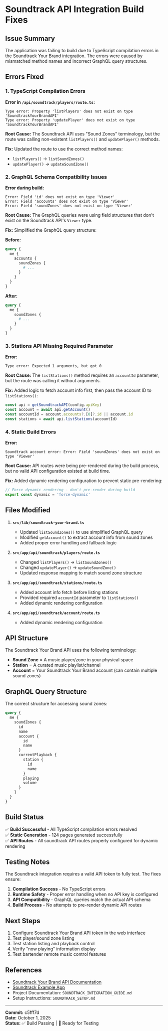 
# Soundtrack API Integration Build Fixes

## Issue Summary

The application was failing to build due to TypeScript compilation errors in the Soundtrack Your Brand integration. The errors were caused by mismatched method names and incorrect GraphQL query structures.

## Errors Fixed

### 1. TypeScript Compilation Errors

**Error in `/api/soundtrack/players/route.ts`:**
```
Type error: Property 'listPlayers' does not exist on type 'SoundtrackYourBrandAPI'
Type error: Property 'updatePlayer' does not exist on type 'SoundtrackYourBrandAPI'
```

**Root Cause:** The Soundtrack API uses "Sound Zones" terminology, but the route was calling non-existent `listPlayers()` and `updatePlayer()` methods.

**Fix:** Updated the route to use the correct method names:
- `listPlayers()` → `listSoundZones()`
- `updatePlayer()` → `updateSoundZone()`

### 2. GraphQL Schema Compatibility Issues

**Error during build:**
```
Error: Field 'id' does not exist on type 'Viewer'
Error: Field 'accounts' does not exist on type 'Viewer'
Error: Field 'soundZones' does not exist on type 'Viewer'
```

**Root Cause:** The GraphQL queries were using field structures that don't exist on the Soundtrack API's `Viewer` type.

**Fix:** Simplified the GraphQL query structure:

**Before:**
```graphql
query {
  me {
    accounts {
      soundZones {
        # ...
      }
    }
  }
}
```

**After:**
```graphql
query {
  me {
    soundZones {
      # ...
    }
  }
}
```

### 3. Stations API Missing Required Parameter

**Error:**
```
Type error: Expected 1 arguments, but got 0
```

**Root Cause:** The `listStations()` method requires an `accountId` parameter, but the route was calling it without arguments.

**Fix:** Added logic to fetch account info first, then pass the account ID to `listStations()`:
```typescript
const api = getSoundtrackAPI(config.apiKey)
const account = await api.getAccount()
const accountId = account.accounts?.[0]?.id || account.id
const stations = await api.listStations(accountId)
```

### 4. Static Build Errors

**Error:**
```
Soundtrack account error: Error: Field 'soundZones' does not exist on type 'Viewer'
```

**Root Cause:** API routes were being pre-rendered during the build process, but no valid API configuration existed at build time.

**Fix:** Added dynamic rendering configuration to prevent static pre-rendering:
```typescript
// Force dynamic rendering - don't pre-render during build
export const dynamic = 'force-dynamic'
```

## Files Modified

1. **`src/lib/soundtrack-your-brand.ts`**
   - Updated `listSoundZones()` to use simplified GraphQL query
   - Modified `getAccount()` to extract account info from sound zones
   - Added proper error handling and fallback logic

2. **`src/app/api/soundtrack/players/route.ts`**
   - Changed `listPlayers()` → `listSoundZones()`
   - Changed `updatePlayer()` → `updateSoundZone()`
   - Updated response mapping to match sound zone structure

3. **`src/app/api/soundtrack/stations/route.ts`**
   - Added account info fetch before listing stations
   - Provided required `accountId` parameter to `listStations()`
   - Added dynamic rendering configuration

4. **`src/app/api/soundtrack/account/route.ts`**
   - Added dynamic rendering configuration

## API Structure

The Soundtrack Your Brand API uses the following terminology:

- **Sound Zone** = A music player/zone in your physical space
- **Station** = A curated music playlist/channel
- **Account** = Your Soundtrack Your Brand account (can contain multiple sound zones)

## GraphQL Query Structure

The correct structure for accessing sound zones:

```graphql
query {
  me {
    soundZones {
      id
      name
      account {
        id
        name
      }
      currentPlayback {
        station {
          id
          name
        }
        playing
        volume
      }
    }
  }
}
```

## Build Status

✅ **Build Successful** - All TypeScript compilation errors resolved  
✅ **Static Generation** - 124 pages generated successfully  
✅ **API Routes** - All soundtrack API routes properly configured for dynamic rendering

## Testing Notes

The Soundtrack integration requires a valid API token to fully test. The fixes ensure:

1. **Compilation Success** - No TypeScript errors
2. **Runtime Safety** - Proper error handling when no API key is configured
3. **API Compatibility** - GraphQL queries match the actual API schema
4. **Build Process** - No attempts to pre-render dynamic API routes

## Next Steps

1. Configure Soundtrack Your Brand API token in the web interface
2. Test player/sound zone listing
3. Test station listing and playback control
4. Verify "now playing" information display
5. Test bartender remote music control features

## References

- [Soundtrack Your Brand API Documentation](https://api.soundtrackyourbrand.com/v2/docs)
- [Soundtrack Example App](https://github.com/soundtrackyourbrand/api-example-app)
- Project Documentation: `SOUNDTRACK_INTEGRATION_GUIDE.md`
- Setup Instructions: `SOUNDTRACK_SETUP.md`

---

**Commit:** c5fff7d  
**Date:** October 1, 2025  
**Status:** ✅ Build Passing | 🚀 Ready for Testing
